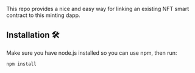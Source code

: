 
This repo provides a nice and easy way for linking an existing NFT smart contract to this minting dapp.

## Installation 🛠️


Make sure you have node.js installed so you can use npm, then run:

```sh
npm install
```


